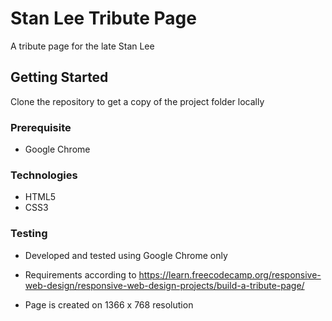 # Stan Lee Tribute Page

A tribute page for the late Stan Lee 

## Getting Started
Clone the repository to get a copy of the project folder locally

### Prerequisite
* Google Chrome  

### Technologies
* HTML5
* CSS3

### Testing
 - Developed and tested using Google Chrome only

 - Requirements according to https://learn.freecodecamp.org/responsive-web-design/responsive-web-design-projects/build-a-tribute-page/

 - Page is created on 1366 x 768 resolution